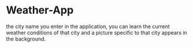 # Weather-App

the city name you enter in the application, you can learn the current weather conditions of that city and a picture specific to that city appears in the background.
